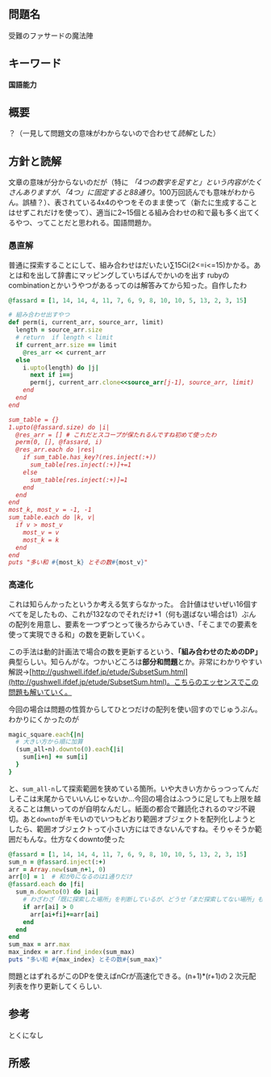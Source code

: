## 問題名
受難のファサードの魔法陣
## キーワード
**国語能力**
## 概要
？（一見して問題文の意味がわからないので合わせて*読解*とした）
## 方針と読解
文章の意味が分からないのだが（特に *「4つの数字を足すと」という内容がたくさんありますが、「4つ」に固定すると88通り*。100万回読んでも意味がわからん。誤植？）、表されている4x4のやつをそのまま使って（新たに生成することはせずこれだけを使って）、適当に2~15個とる組み合わせの和で最も多く出てくるやつ、ってことだと思われる。国語問題か。

### 愚直解
普通に探索することにして、組み合わせはだいたい∑15Ci(2<=i<=15)かかる。あとは和を出して辞書にマッピングしていちばんでかいのを出す
rubyのcombinationとかいうやつがあるってのは解答みてから知った。自作したわ
```ruby
@fassard = [1, 14, 14, 4, 11, 7, 6, 9, 8, 10, 10, 5, 13, 2, 3, 15]

# 組み合わせ出すやつ
def perm(i, current_arr, source_arr, limit)
  length = source_arr.size
  # return  if length < limit
  if current_arr.size == limit
    @res_arr << current_arr
  else
    i.upto(length) do |j|
      next if i==j
      perm(j, current_arr.clone<<source_arr[j-1], source_arr, limit)
    end
  end
end

sum_table = {}
1.upto(@fassard.size) do |i|
  @res_arr = [] # これだとスコープが保たれるんですね初めて使ったわ
  perm(0, [], @fassard, i)
  @res_arr.each do |res|
    if sum_table.has_key?(res.inject(:+))
      sum_table[res.inject(:+)]+=1
    else
      sum_table[res.inject(:+)]=1
    end
  end
end
most_k, most_v = -1, -1
sum_table.each do |k, v|
  if v > most_v
    most_v = v
    most_k = k
  end
end
puts "多い和 #{most_k} とその数#{most_v}"
```

### 高速化
これは知らんかったというか考える気すらなかった。
合計値はせいぜい16個すべてを足したもの、これが132なのでそれだけ+1（何も選ばない場合は1）ぶんの配列を用意し、要素を一つずつとって後ろからみていき、「そこまでの要素を使って実現できる和」の数を更新していく。

この手法は動的計画法で場合の数を更新するという、**「組み合わせのためのDP」** 典型らしい。知らんがな。つかいどころは**部分和問題**とか。非常にわかりやすい解説->[http://gushwell.ifdef.jp/etude/SubsetSum.html](http://gushwell.ifdef.jp/etude/SubsetSum.html)。こちらのエッセンスでこの問題も解いていく。

今回の場合は問題の性質からしてひとつだけの配列を使い回すのでじゅうぶん。わかりにくかったのが
```ruby
magic_square.each{|n|
  # 大きい方から順に加算
  (sum_all-n).downto(0).each{|i|
    sum[i+n] += sum[i]
  }
}
```
と、`sum_all-n`して探索範囲を狭めている箇所。いや大きい方からっつってんだしそこは末尾からでいいんじゃないか...今回の場合はふつうに足しても上限を越えることは無いってのが自明なんだし。紙面の都合で難読化されるのマジ不親切。あと`downto`がキモいのでいつもどおり範囲オブジェクトを配列化しようとしたら、範囲オブジェクトって小さい方にはできないんですね。そりゃそうか範囲だもんな。仕方なくdownto使った
```ruby
@fassard = [1, 14, 14, 4, 11, 7, 6, 9, 8, 10, 10, 5, 13, 2, 3, 15]
sum_n = @fassard.inject(:+)
arr = Array.new(sum_n+1, 0)
arr[0] = 1  # 和が0になるのは1通りだけ
@fassard.each do |fi|
  sum_n.downto(0) do |ai|
    # わざわざ「既に探索した場所」を判断しているが、どうせ「まだ探索してない場所」も0が入ってるので、こんなことしなくてもそのまま足しちゃえば問題ないけどな
    if arr[ai] > 0
      arr[ai+fi]+=arr[ai]
    end
  end
end
sum_max = arr.max
max_index = arr.find_index(sum_max)
puts "多い和 #{max_index} とその数#{sum_max}"
```

問題とはずれるがこのDPを使えばnCrが高速化できる。(n+1)*(r+1)の２次元配列表を作り更新してくらしい.
 

## 参考
とくになし
## 所感

